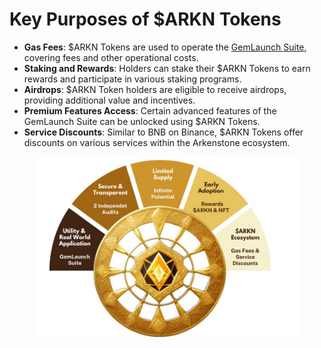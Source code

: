 # Key Purposes of $ARKN Tokens

* **Gas Fees**: $ARKN Tokens are used to operate the [GemLaunch Suite](https://arkenstone.gold/suite/), covering fees and other operational costs.
* **Staking and Rewards**: Holders can stake their $ARKN Tokens to earn rewards and participate in various staking programs.
* **Airdrops**: $ARKN Token holders are eligible to receive airdrops, providing additional value and incentives.
* **Premium Features Access**: Certain advanced features of the GemLaunch Suite can be unlocked using $ARKN Tokens.
* **Service Discounts**: Similar to BNB on Binance, $ARKN Tokens offer discounts on various services within the Arkenstone ecosystem.

<figure><img src="../.gitbook/assets/5 reasons to buy arkn_compressed.jpg" alt=""><figcaption></figcaption></figure>
